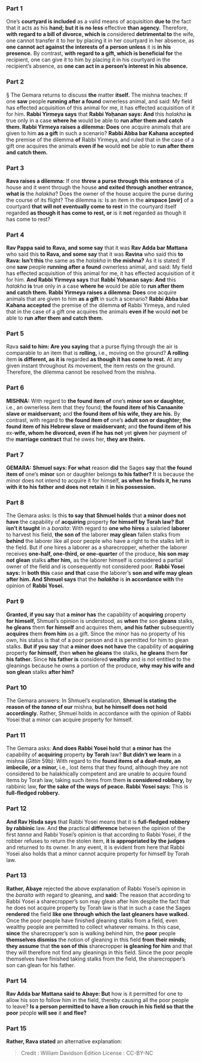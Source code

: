 
### Part 1
One’s <b>courtyard is included</b> as a valid means of acquisition <b>due to</b> the fact that it acts as his <b>hand; but it is no less</b> effective <b>than agency.</b> Therefore, <b>with regard to a bill of divorce, which is</b> considered <b>detrimental to</b> the wife, one cannot transfer it to her by placing it in her courtyard in her absence, as <b>one cannot act against the interests of a person unless</b> it is <b>in his presence.</b> By contrast, <b>with regard to a gift, which is beneficial for</b> the recipient, one can give it to him by placing it in his courtyard in the recipient’s absence, as <b>one can act in a person’s interest in his absence.</b>

### Part 2
§ The Gemara returns to discuss <b>the</b> matter <b>itself.</b> The mishna teaches: If one <b>saw</b> people <b>running after a found</b> ownerless animal, and said: My field has effected acquisition of this animal for me, it has effected acquisition of it for him. <b>Rabbi Yirmeya says</b> that <b>Rabbi Yoḥanan says: And</b> this <i>halakha</i> <b>is</b> true only in a case <b>where he</b> would be able to <b>run after them and catch them. Rabbi Yirmeya raises a dilemma: Does</b> one acquire animals that are given to him <b>as a gift</b> in such a scenario? <b>Rabbi Abba bar Kahana accepted</b> the premise of the dilemma <b>of</b> Rabbi Yirmeya, and ruled that in the case of a gift one acquires the animals <b>even if he</b> would <b>not</b> be able to <b>run after them and catch them.</b>

### Part 3
<b>Rava raises a dilemma:</b> If one <b>threw a purse through this entrance</b> of a house and it went through the house <b>and exited through another entrance, what is</b> the <i>halakha</i>? Does the owner of the house acquire the purse during the course of its flight? The dilemma is: Is an item in the <b>airspace [<i>avir</i>]</b> of a courtyard <b>that will not eventually come to rest</b> in the courtyard itself regarded <b>as though it has come to rest, or</b> is it <b>not</b> regarded as though it has come to rest?

### Part 4
<b>Rav Pappa said to Rava, and some say</b> that it was <b>Rav Adda bar Mattana</b> who said this <b>to Rava, and some say</b> that it was <b>Ravina</b> who said this <b>to Rava: Isn’t this</b> the same as the <i>halakha</i> in <b>the mishna?</b> As it is stated: If one <b>saw</b> people <b>running after a found</b> ownerless animal, and said: My field has effected acquisition of this animal for me, it has effected acquisition of it for him. <b>And Rabbi Yirmeya says</b> that <b>Rabbi Yoḥanan says: And</b> this <i>halakha</i> <b>is</b> true only in a case <b>where he</b> would be able to <b>run after them and catch them. Rabbi Yirmeya raises a dilemma: Does</b> one acquire animals that are given to him <b>as a gift</b> in such a scenario? <b>Rabbi Abba bar Kahana accepted</b> the premise of the dilemma <b>of</b> Rabbi Yirmeya, and ruled that in the case of a gift one acquires the animals <b>even if he</b> would <b>not</b> be able to <b>run after them and catch them.</b>

### Part 5
Rava <b>said to him: Are you saying</b> that a purse flying through the air is comparable to an item that is <b>rolling,</b> i.e., moving on the ground? <b>A rolling</b> item <b>is different, as it is</b> regarded <b>as though it has come to rest.</b> At any given instant throughout its movement, the item rests on the ground. Therefore, the dilemma cannot be resolved from the mishna.

### Part 6
<strong>MISHNA:</strong> With regard to <b>the found item of</b> one’s <b>minor son or daughter,</b> i.e., an ownerless item that they found; <b>the found item of his Canaanite slave or maidservant;</b> and <b>the found item of his wife, they are his.</b> By contrast, with regard to <b>the found item of</b> one’s <b>adult son or daughter; the found item of his Hebrew slave or maidservant;</b> and <b>the found item of his</b> ex-<b>wife, whom he divorced, even if he has not</b> yet <b>given</b> her payment of the <b>marriage contract</b> that he owes her, <b>they are theirs.</b>

### Part 7
<strong>GEMARA:</strong> <b>Shmuel says: For what</b> reason <b>did</b> the Sages <b>say</b> that <b>the found item of</b> one’s <b>minor</b> son or daughter belongs <b>to his father?</b> It is because the minor does not intend to acquire it for himself, <b>as when he finds it, he runs with it to his father and does not retain</b> it <b>in his possession.</b>

### Part 8
The Gemara asks: Is this <b>to say that Shmuel holds</b> that <b>a minor does not have</b> the capability of <b>acquiring</b> property <b>for himself by Torah law? But isn’t it taught</b> in a <i>baraita</i>: With regard to <b>one who hires</b> a salaried <b>laborer</b> to harvest his field, <b>the son of</b> the laborer <b>may glean</b> fallen stalks from <b>behind</b> the laborer like all poor people who have a right to the stalks left in the field. But if one hires a laborer as a sharecropper, whether the laborer receives <b>one-half, one-third, or one-quarter</b> of the produce, <b>his son may not glean</b> stalks <b>after him,</b> as the laborer himself is considered a partial owner of the field and is consequently not considered poor. <b>Rabbi Yosei says:</b> In <b>both this</b> case <b>and that</b> case the laborer’s <b>son and wife may glean after him. And Shmuel says</b> that the <b><i>halakha</i></b> is <b>in accordance with</b> the opinion of <b>Rabbi Yosei.</b>

### Part 9
<b>Granted, if you say</b> that <b>a minor has</b> the capability of <b>acquiring</b> property <b>for himself,</b> Shmuel’s opinion is understood, as <b>when</b> the son <b>gleans</b> stalks, <b>he gleans</b> them <b>for himself</b> and acquires them, <b>and his father</b> subsequently <b>acquires</b> them <b>from him</b> as a gift. Since the minor has no property of his own, his status is that of a poor person and it is permitted for him to glean stalks. <b>But if you say</b> that <b>a minor does not have</b> the capability of <b>acquiring</b> property <b>for himself,</b> then <b>when he gleans</b> the stalks, <b>he gleans</b> them <b>for his father.</b> Since <b>his father is</b> considered <b>wealthy</b> and is not entitled to the gleanings because he owns a portion of the produce, <b>why may his wife and son glean</b> stalks <b>after him?</b>

### Part 10
The Gemara answers: In Shmuel’s explanation, <b>Shmuel is stating the reason of the <i>tanna</i> of our</b> mishna, <b>but he himself does not hold accordingly.</b> Rather, Shmuel holds in accordance with the opinion of Rabbi Yosei that a minor can acquire property for himself.

### Part 11
The Gemara asks: <b>And does Rabbi Yosei hold</b> that <b>a minor has</b> the capability of <b>acquiring</b> property <b>by Torah</b> law? <b>But didn’t we learn</b> in a mishna (<i>Gittin</i> 59b): With regard to the <b>found items of a deaf-mute, an imbecile, or a minor,</b> i.e., lost items that they found, although they are not considered to be halakhically competent and are unable to acquire found items by Torah law, taking such items from them <b>is considered robbery,</b> by rabbinic law, <b>for the sake of the ways of peace. Rabbi Yosei says:</b> This is <b>full-fledged robbery.</b>

### Part 12
<b>And Rav Ḥisda says</b> that Rabbi Yosei means that it is <b>full-fledged robbery by rabbinic</b> law. And <b>the</b> practical <b>difference</b> between the opinion of the first <i>tanna</i> and Rabbi Yosei’s opinion is that according to Rabbi Yosei, if the robber refuses to return the stolen item, <b>it is appropriated by the judges</b> and returned to its owner. In any event, it is evident from here that Rabbi Yosei also holds that a minor cannot acquire property for himself by Torah law.

### Part 13
<b>Rather, Abaye</b> rejected the above explanation of Rabbi Yosei’s opinion in the <i>baraita</i> with regard to gleaning, and <b>said:</b> The reason that according to Rabbi Yosei a sharecropper’s son may glean after him despite the fact that he does not acquire property by Torah law is that in such a case the Sages <b>rendered</b> the field <b>like one through which the last gleaners have walked.</b> Once the poor people have finished gleaning stalks from a field, even wealthy people are permitted to collect whatever remains. In this case, <b>since</b> the sharecropper’s son is walking behind him, the <b>poor</b> people <b>themselves dismiss</b> the notion of gleaning in this field <b>from their minds; they assume</b> that <b>the son of this</b> sharecropper <b>is gleaning for him</b> and that they will therefore not find any gleanings in this field. Since the poor people themselves have finished taking stalks from the field, the sharecropper’s son can glean for his father.

### Part 14
<b>Rav Adda bar Mattana said to Abaye: But</b> how is it permitted for one to allow his son to follow him in the field, thereby causing all the poor people to leave? <b>Is a person permitted to have a lion crouch in his field so that the poor</b> people <b>will see</b> it <b>and flee?</b>

### Part 15
<b>Rather, Rava stated</b> an alternative explanation:

>Credit : William Davidson Edition
>License : CC-BY-NC